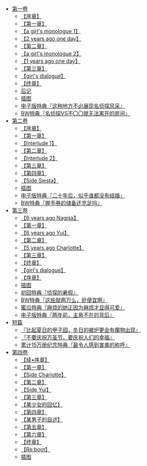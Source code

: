 - [第一卷](/侦探已死(侦探已经死了)-作者：二语十/第一卷)
  - [【序章】](/侦探已死(侦探已经死了)-作者：二语十/第一卷/【序章】.md)
  - [【第一章】](/侦探已死(侦探已经死了)-作者：二语十/第一卷/【第一章】.md)
  - [【a girl's monologue 1】](/侦探已死(侦探已经死了)-作者：二语十/第一卷/【a%20girl's%20monologue%201】.md)
  - [【2 years ago one day】](/侦探已死(侦探已经死了)-作者：二语十/第一卷/【2%20years%20ago%20one%20day】.md)
  - [【第二章】](/侦探已死(侦探已经死了)-作者：二语十/第一卷/【第二章】.md)
  - [【a girl's monologue 2】](/侦探已死(侦探已经死了)-作者：二语十/第一卷/【a%20girl's%20monologue%202】.md)
  - [【1 years ago one day】](/侦探已死(侦探已经死了)-作者：二语十/第一卷/【1%20years%20ago%20one%20day】.md)
  - [【第三章】](/侦探已死(侦探已经死了)-作者：二语十/第一卷/【第三章】.md)
  - [【girl's dialogue】](/侦探已死(侦探已经死了)-作者：二语十/第一卷/【girl's%20dialogue】.md)
  - [【终章】](/侦探已死(侦探已经死了)-作者：二语十/第一卷/【终章】.md)
  - [后记](/侦探已死(侦探已经死了)-作者：二语十/第一卷/后记.md)
  - [插图](/侦探已死(侦探已经死了)-作者：二语十/第一卷/插图.md)
  - [电子版特典『这种地方不必展现名侦探风采』](/侦探已死(侦探已经死了)-作者：二语十/第一卷/电子版特典『这种地方不必展现名侦探风采』.md)
  - [BW特典『名侦探VS不〇〇就无法离开的房间』](/侦探已死(侦探已经死了)-作者：二语十/第一卷/BW特典『名侦探VS不〇〇就无法离开的房间』.md)
- [第二卷](/侦探已死(侦探已经死了)-作者：二语十/第二卷)
  - [【序章】](/侦探已死(侦探已经死了)-作者：二语十/第二卷/【序章】.md)
  - [【第一章】](/侦探已死(侦探已经死了)-作者：二语十/第二卷/【第一章】.md)
  - [【Interlude 1】](/侦探已死(侦探已经死了)-作者：二语十/第二卷/【Interlude%201】.md)
  - [【第二章】](/侦探已死(侦探已经死了)-作者：二语十/第二卷/【第二章】.md)
  - [【Interlude 2】](/侦探已死(侦探已经死了)-作者：二语十/第二卷/【Interlude%202】.md)
  - [【第三章】](/侦探已死(侦探已经死了)-作者：二语十/第二卷/【第三章】.md)
  - [【第四章】](/侦探已死(侦探已经死了)-作者：二语十/第二卷/【第四章】.md)
  - [【Side Siesta】](/侦探已死(侦探已经死了)-作者：二语十/第二卷/【Side%20Siesta】.md)
  - [插图](/侦探已死(侦探已经死了)-作者：二语十/第二卷/插图.md)
  - [电子版特典『二十年后，似乎谁都没有结婚』](/侦探已死(侦探已经死了)-作者：二语十/第二卷/电子版特典『二十年后，似乎谁都没有结婚』.md)
  - [BW特典『握手券的储备还充足吗』](/侦探已死(侦探已经死了)-作者：二语十/第二卷/BW特典『握手券的储备还充足吗』.md)
- [第三卷](/侦探已死(侦探已经死了)-作者：二语十/第三卷)
  - [【6 years ago Nagisa】](/侦探已死(侦探已经死了)-作者：二语十/第三卷/【6%20years%20ago%20Nagisa】.md)
  - [【第一章】](/侦探已死(侦探已经死了)-作者：二语十/第三卷/【第一章】.md)
  - [【6 years ago Yui】](/侦探已死(侦探已经死了)-作者：二语十/第三卷/【6%20years%20ago%20Yui】.md)
  - [【第二章】](/侦探已死(侦探已经死了)-作者：二语十/第三卷/【第二章】.md)
  - [【5 years ago Charlotte】](/侦探已死(侦探已经死了)-作者：二语十/第三卷/【5%20years%20ago%20Charlotte】.md)
  - [【第三章】](/侦探已死(侦探已经死了)-作者：二语十/第三卷/【第三章】.md)
  - [【终章】](/侦探已死(侦探已经死了)-作者：二语十/第三卷/【终章】.md)
  - [【girl's dialogue】](/侦探已死(侦探已经死了)-作者：二语十/第三卷/【girl's%20dialogue】.md)
  - [【序章】](/侦探已死(侦探已经死了)-作者：二语十/第三卷/【序章】.md)
  - [插图](/侦探已死(侦探已经死了)-作者：二语十/第三卷/插图.md)
  - [初回特典『侦探的暑假』](/侦探已死(侦探已经死了)-作者：二语十/第三卷/初回特典『侦探的暑假』.md)
  - [BW特典『这些就两万么，好便宜啊』](/侦探已死(侦探已经死了)-作者：二语十/第三卷/BW特典『这些就两万么，好便宜啊』.md)
  - [蜜瓜特典『麻烦的她正因为麻烦才显得可爱』](/侦探已死(侦探已经死了)-作者：二语十/第三卷/蜜瓜特典『麻烦的她正因为麻烦才显得可爱』.md)
  - [电子版特典『两年前，主角不在的背后』](/侦探已死(侦探已经死了)-作者：二语十/第三卷/电子版特典『两年前，主角不在的背后』.md)
- [短篇](/侦探已死(侦探已经死了)-作者：二语十/短篇)
  - [『比起夏日的甲子园，冬日的被炉更会有魔物出现』](/侦探已死(侦探已经死了)-作者：二语十/短篇/『比起夏日的甲子园，冬日的被炉更会有魔物出现』.md)
  - [『不要庆祝万圣节，要庆祝人们的幸福』](/侦探已死(侦探已经死了)-作者：二语十/短篇/『不要庆祝万圣节，要庆祝人们的幸福』.md)
  - [累计15万册纪念特典『最令人感到害羞的称呼』](/侦探已死(侦探已经死了)-作者：二语十/短篇/累计15万册纪念特典『最令人感到害羞的称呼』.md)
- [第四卷](/侦探已死(侦探已经死了)-作者：二语十/第四卷)
  - [【续•序章】](/侦探已死(侦探已经死了)-作者：二语十/第四卷/【续•序章】.md)
  - [【第一章】](/侦探已死(侦探已经死了)-作者：二语十/第四卷/【第一章】.md)
  - [【Side Charlotte】](/侦探已死(侦探已经死了)-作者：二语十/第四卷/【Side%20Charlotte】.md)
  - [【第二章】](/侦探已死(侦探已经死了)-作者：二语十/第四卷/【第二章】.md)
  - [【Side Yui】](/侦探已死(侦探已经死了)-作者：二语十/第四卷/【Side%20Yui】.md)
  - [【第三章】](/侦探已死(侦探已经死了)-作者：二语十/第四卷/【第三章】.md)
  - [【某少女的回忆】](/侦探已死(侦探已经死了)-作者：二语十/第四卷/【某少女的回忆】.md)
  - [【第四章】](/侦探已死(侦探已经死了)-作者：二语十/第四卷/【第四章】.md)
  - [【某男子的自述】](/侦探已死(侦探已经死了)-作者：二语十/第四卷/【某男子的自述】.md)
  - [【第五章】](/侦探已死(侦探已经死了)-作者：二语十/第四卷/【第五章】.md)
  - [【第六章】](/侦探已死(侦探已经死了)-作者：二语十/第四卷/【第六章】.md)
  - [【终章】](/侦探已死(侦探已经死了)-作者：二语十/第四卷/【终章】.md)
  - [【Re:boot】](/侦探已死(侦探已经死了)-作者：二语十/第四卷/【Re:boot】.md)
  - [插图](/侦探已死(侦探已经死了)-作者：二语十/第四卷/插图.md)
